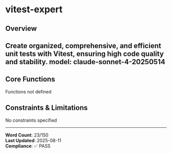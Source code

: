 # vitest-expert

## Overview

Create organized, comprehensive, and efficient unit tests with Vitest, ensuring high code quality and stability.
model: claude-sonnet-4-20250514
---

## Core Functions

Functions not defined

## Constraints & Limitations

No constraints specified



---
**Word Count**: 23/150  
**Last Updated**: 2025-08-11  
**Compliance**: ✅ PASS
